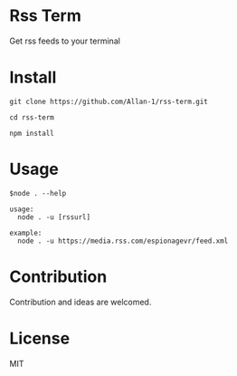 # Rss Term

Get rss feeds to your terminal

# Install

    git clone https://github.com/Allan-1/rss-term.git

    cd rss-term

    npm install

# Usage

    $node . --help

    usage:
      node . -u [rssurl]

    example:
      node . -u https://media.rss.com/espionagevr/feed.xml

# Contribution

Contribution and ideas are welcomed.

# License

MIT

